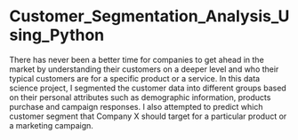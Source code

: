 # Customer_Segmentation_Analysis_Using_Python
There has never been a better time for companies to get ahead in the market by understanding their customers on a deeper level and who their typical customers are for a specific product or a service. In this data science project, I segmented the customer data into different groups based on their personal attributes such as demographic information, products purchase and campaign responses. I also attempted to predict which customer segment that Company X should target for a particular product or a marketing campaign. 
